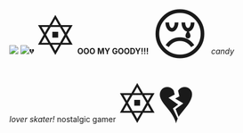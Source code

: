  <figure> <img src=https://st2.depositphotos.com/3830375/5405/i/600/depositphotos_54050241-stock-photo-chihuahua-sad-dog-at-the.jpg <figure> <img src=https://pbs.twimg.com/profile_images/1451618222910976006/QCvpFI26_400x400.jpg <span style='font-size:100px;'>&#128148;</span> <span style='font-size:100px;'>&#128303;</span> <b>OOO MY GOODY!!!</b> <span style='font-size:100px;'>&#128546;</span> <i> candy lover skater! </i> nostalgic gamer <span style='font-size:100px;'>&#128303;</span> <span style='font-size:100px;'>&#128148;</span> 
